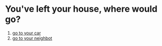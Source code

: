# You've left your house, where would go?

1. [go to your car](car-issue.md)
2. [go to your neighbot](neighbors-ending.md)